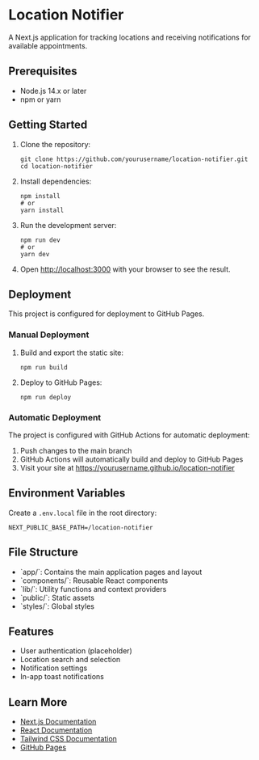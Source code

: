 # Location Notifier

A Next.js application for tracking locations and receiving notifications for available appointments.

## Prerequisites

- Node.js 14.x or later
- npm or yarn

## Getting Started

1. Clone the repository:
   ```
   git clone https://github.com/yourusername/location-notifier.git
   cd location-notifier
   ```

2. Install dependencies:
   ```
   npm install
   # or
   yarn install
   ```

3. Run the development server:
   ```
   npm run dev
   # or
   yarn dev
   ```

4. Open [http://localhost:3000](http://localhost:3000) with your browser to see the result.

## Deployment

This project is configured for deployment to GitHub Pages.

### Manual Deployment

1. Build and export the static site:
   ```
   npm run build
   ```

2. Deploy to GitHub Pages:
   ```
   npm run deploy
   ```

### Automatic Deployment

The project is configured with GitHub Actions for automatic deployment:

1. Push changes to the main branch
2. GitHub Actions will automatically build and deploy to GitHub Pages
3. Visit your site at https://yourusername.github.io/location-notifier

## Environment Variables

Create a `.env.local` file in the root directory:

```env
NEXT_PUBLIC_BASE_PATH=/location-notifier
```

## File Structure

- \`app/\`: Contains the main application pages and layout
- \`components/\`: Reusable React components
- \`lib/\`: Utility functions and context providers
- \`public/\`: Static assets
- \`styles/\`: Global styles

## Features

- User authentication (placeholder)
- Location search and selection
- Notification settings
- In-app toast notifications

## Learn More

- [Next.js Documentation](https://nextjs.org/docs)
- [React Documentation](https://reactjs.org/docs)
- [Tailwind CSS Documentation](https://tailwindcss.com/docs)
- [GitHub Pages](https://pages.github.com/)

